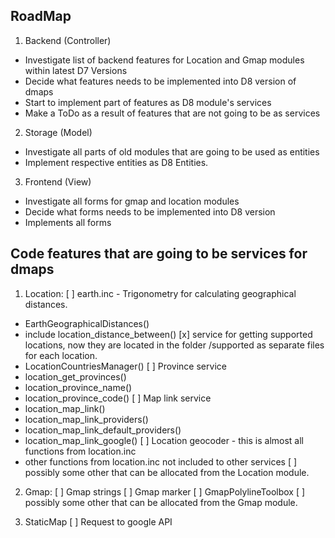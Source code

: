 RoadMap
-------
1. Backend (Controller)
- Investigate list of backend features for Location and Gmap modules within latest D7 Versions
- Decide what features needs to be implemented into D8 version of dmaps
- Start to implement part of features as D8 module's services
- Make a ToDo as a result of features that are not going to be as services

2. Storage (Model)
- Investigate all parts of old modules that are going to be used as entities
- Implement respective entities as D8 Entities.


3. Frontend (View)
- Investigate all forms for gmap and location modules
- Decide what forms needs to be implemented into D8 version
- Implements all forms

Code features that are going to be services for dmaps
-----------------------------------------------------
1. Location:
[ ] earth.inc - Trigonometry for calculating geographical distances.
- EarthGeographicalDistances()
- include location_distance_between()
[x] service for getting supported locations, now they are located in the folder /supported as separate files for each location.
- LocationCountriesManager()
[ ] Province service
- location_get_provinces()
- location_province_name()
- location_province_code()
[ ] Map link service
- location_map_link()
- location_map_link_providers()
- location_map_link_default_providers()
- location_map_link_google()
[ ] Location geocoder - this is almost all functions from location.inc
- other functions from location.inc not included to other services
[ ] possibly some other that can be allocated from the Location module.

2. Gmap:
[ ] Gmap strings
[ ] Gmap marker
[ ] GmapPolylineToolbox
[ ] possibly some other that can be allocated from the Gmap module.

3. StaticMap
[ ] Request to google API
